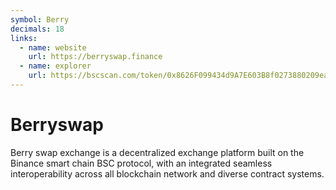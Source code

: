 ```yaml
---
symbol: Berry
decimals: 18
links:
  - name: website
    url: https://berryswap.finance
  - name: explorer
    url: https://bscscan.com/token/0x8626F099434d9A7E603B8f0273880209eaBfc1c5
---
```


# Berryswap

Berry swap exchange is a decentralized exchange platform built on the Binance smart chain BSC protocol, with an integrated seamless interoperability across all blockchain network and diverse contract systems.
